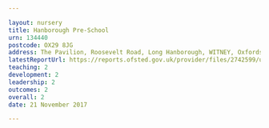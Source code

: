 ```yaml
---

layout: nursery
title: Hanborough Pre-School
urn: 134440
postcode: OX29 8JG
address: The Pavilion, Roosevelt Road, Long Hanborough, WITNEY, Oxfordshire, OX29 8JG
latestReportUrl: https://reports.ofsted.gov.uk/provider/files/2742599/urn/134440.pdf
teaching: 2
development: 2
leadership: 2
outcomes: 2
overall: 2
date: 21 November 2017

---
```

